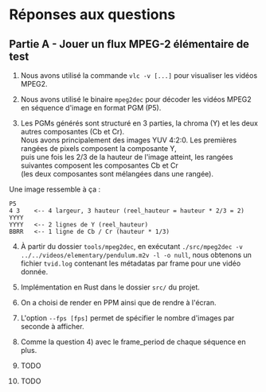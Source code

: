 # Réponses aux questions

## Partie A - Jouer un flux MPEG-2 élémentaire de test

1. Nous avons utilisé la commande `vlc -v [...]` pour visualiser les vidéos MPEG2.

2. Nous avons utilisé le binaire `mpeg2dec` pour décoder les vidéos MPEG2 en séquence d'image en format PGM (P5).

3. Les PGMs générés sont structuré en 3 parties, la chroma (Y) et les deux autres composantes (Cb et Cr). \
   Nous avons principalement des images YUV 4:2:0. Les premières rangées de pixels composent la composante Y, \
   puis une fois les 2/3 de la hauteur de l'image atteint, les rangées suivantes composent les composantes Cb et Cr \
    (les deux composantes sont mélangées dans une rangée).

Une image ressemble à ça :

```text
P5
4 3    <-- 4 largeur, 3 hauteur (reel_hauteur = hauteur * 2/3 = 2)
YYYY
YYYY   <-- 2 lignes de Y (reel_hauteur)
BBRR   <-- 1 ligne de Cb / Cr (hauteur * 1/3)
```

4. À partir du dossier `tools/mpeg2dec`, en exécutant `./src/mpeg2dec -v ../../videos/elementary/pendulum.m2v -l -o null`, nous obtenons un fichier `tvid.log` contenant les métadatas par frame pour une vidéo donnée.

5. Implémentation en Rust dans le dossier `src/` du projet.

6. On a choisi de render en PPM ainsi que de rendre à l'écran.

7. L'option `--fps [fps]` permet de spécifier le nombre d'images par seconde à afficher.

8. Comme la question 4) avec le frame_period de chaque séquence en plus.

9. TODO

10. TODO
